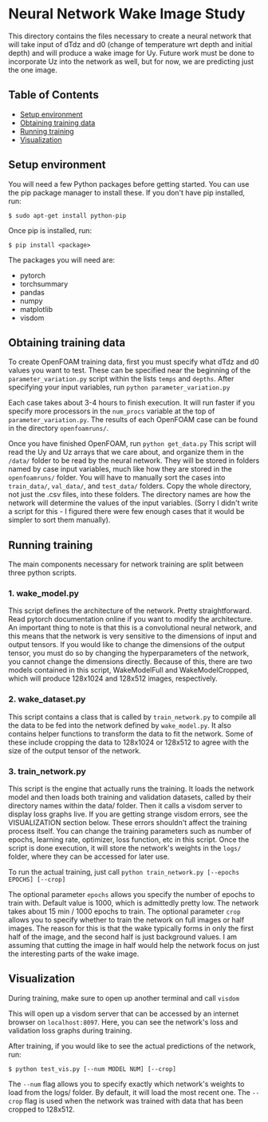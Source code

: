 # Neural Network Wake Image Study

This directory contains the files necessary to create a neural network that will take input of dTdz and d0 (change of temperature wrt depth and initial depth) and will produce a wake image for Uy. Future work must be done to incorporate Uz into the network as well, but for now, we are predicting just the one image. 

## Table of Contents
* [Setup environment](#setup-environment)
* [Obtaining training data](#obtaining-training-data)
* [Running training](#running-training)
* [Visualization](#visualization)


## Setup environment

You will need a few Python packages before getting started. You can use the pip package manager to install these. If you don't have pip installed, run:

```
$ sudo apt-get install python-pip
```

Once pip is installed, run:

```
$ pip install <package> 
```

The packages you will need are: 
- pytorch
- torchsummary
- pandas
- numpy
- matplotlib
- visdom


## Obtaining training data

To create OpenFOAM training data, first you must specify what dTdz and d0 values you want to test. These can be specified near the beginning of the `parameter_variation.py` script within the lists `temps` and `depths`. After specifying your input variables, run `python parameter_variation.py`

Each case takes about 3-4 hours to finish execution. It will run faster if you specify more processors in the `num_procs` variable at the top of `parameter_variation.py`. The results of each OpenFOAM case can be found in the directory `openfoamruns/`. 

Once you have finished OpenFOAM, run `python get_data.py` This script will read the Uy and Uz arrays that we care about, and organize them in the `/data/` folder to be read by the neural network. They will be stored in folders named by case input variables, much like how they are stored in the `openfoamruns/` folder. You will have to manually sort the cases into `train_data/`, `val_data/`, and `test_data/` folders. Copy the whole directory, not just the .csv files, into these folders. The directory names are how the network will determine the values of the input variables. (Sorry I didn't write a script for this - I figured there were few enough cases that it would be simpler to sort them manually). 

## Running training

The main components necessary for network training are split between three python scripts. 

### 1. wake_model.py

This script defines the architecture of the network. Pretty straightforward. Read pytorch documentation online if you want to modify the architecture. An important thing to note is that this is a convolutional neural network, and this means that the network is very sensitive to the dimensions of input and output tensors. If you would like to change the dimensions of the output tensor, you must do so by changing the hyperparameters of the network, you cannot change the dimensions directly. Because of this, there are two models contained in this script, WakeModelFull and WakeModelCropped, which will produce 128x1024 and 128x512 images, respectively. 

### 2. wake_dataset.py

This script contains a class that is called by `train_network.py` to compile all the data to be fed into the network defined by `wake_model.py`. It also contains helper functions to transform the data to fit the network. Some of these include cropping the data to 128x1024 or 128x512 to agree with the size of the output tensor of the network.

### 3. train_network.py 

This script is the engine that actually runs the training. It loads the network model and then loads both training and validation datasets, called by their directory names within the data/ folder. Then it calls a visdom server to display loss graphs live. If you are getting strange visdom errors, see the VISUALIZATION section below. These errors shouldn't affect the training process itself. You can change the training parameters such as number of epochs, learning rate, optimizer, loss function, etc in this script. Once the script is done execution, it will store the network's weights in the `logs/` folder, where they can be accessed for later use.

To run the actual training, just call `python train_network.py [--epochs EPOCHS] [--crop]`

The optional parameter `epochs` allows you specify the number of epochs to train with. Default value is 1000, which is admittedly pretty low. The network takes about 15 min / 1000 epochs to train. The optional parameter `crop` allows you to specify whether to train the network on full images or half images. The reason for this is that the wake typically forms in only the first half of the image, and the second half is just background values. I am assuming that cutting the image in half would help the network focus on just the interesting parts of the wake image. 

## Visualization
During training, make sure to open up another terminal and call `visdom`

This will open up a visdom server that can be accessed by an internet browser on `localhost:8097`. Here, you can see the network's loss and validation loss graphs during training. 

After training, if you would like to see the actual predictions of the network, run:

```
$ python test_vis.py [--num MODEL NUM] [--crop]
```

The `--num` flag allows you to specify exactly which network's weights to load from the logs/ folder. By default, it will load the most recent one. The `--crop` flag is used when the network was trained with data that has been cropped to 128x512.
